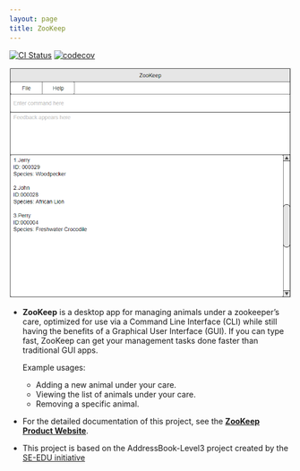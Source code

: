 ```yaml
---
layout: page
title: ZooKeep
---
```


[![CI Status](https://github.com/AY2021S1-CS2103T-W15-4/tp/workflows/Java%20CI/badge.svg)](https://github.com/AY2021S1-CS2103T-W15-4/tp/actions)
[![codecov](https://codecov.io/gh/AY2021S1-CS2103T-W15-4/tp/branch/master/graph/badge.svg)](https://codecov.io/gh/AY2021S1-CS2103T-W15-4/tp)


![Ui](images/Ui.png)

* **ZooKeep** is a desktop app for managing animals under a zookeeper’s care, optimized for use via a Command Line Interface (CLI) while still having the benefits of a Graphical User Interface (GUI). If you can type fast, ZooKeep can get your management tasks done faster than traditional GUI apps.

  Example usages:
  * Adding a new animal under your care.
  * Viewing the list of animals under your care.
  * Removing a specific animal.
  
* For the detailed documentation of this project, see the **[ZooKeep Product Website](https://ay2021s1-cs2103t-w15-4.github.io/tp/)**.

* This project is based on the AddressBook-Level3 project created by the [SE-EDU initiative](https://se-education.org)
